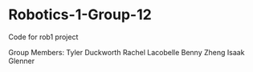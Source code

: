 # Robotics-1-Group-12
Code for rob1 project

Group Members:
Tyler Duckworth
Rachel Lacobelle
Benny Zheng
Isaak Glenner
